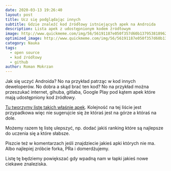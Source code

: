 ```yaml
---
date: 2020-03-13 19:26:40
layout: post
title: Ucz się podglądając innych
subtitle: Gdzie znaleźć kod źródłowy istniejących apek na Androida
description: Lista apek z udostępnionym kodem źródłowym
image: http://www.quickmeme.com/img/56/56191187e050f357d60b1379538189626318050ed48b2227a3f5b5de76eb8a07.jpg
optimized_image: http://www.quickmeme.com/img/56/56191187e050f357d60b1379538189626318050ed48b2227a3f5b5de76eb8a07.jpg
category: Nauka
tags:
  - open source
  - kod źródłowy
  - github
author: Roman Mokrzan
---
```


Jak się uczyć Androida? No na przykład patrząc w kod innych deweloperów. No dobra a skąd brać ten kod? No na przykład można przeszukać internet, gihuba, gitlaba, Google Play pod kątem apek które mają udostępniony kod źródłowy.

[Tu tworzymy listę takich właśnie apek](https://github.com/SigmaNgo/androidOpenSourceApps). Kolejność na tej liście jest przypadkowa więc nie sugerujcie się że któraś jest na górze a któraś na dole.

Możemy razem tę listę ulepszyć, np. dodać jakiś ranking które są najlepsze do uczenia się a które słabsze.

Piszcie też w komentarzach jeśli znajdziecie jakieś apki których nie ma. Albo najlepiej zróbcie forka, PRa i domerdżujemy.

Listę tę będziemy powiększać gdy wpadną nam w łapki jakieś nowe ciekawe znaleziska.
